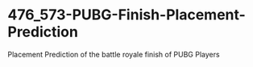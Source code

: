 # 476_573-PUBG-Finish-Placement-Prediction
Placement Prediction of the battle royale finish of PUBG Players
